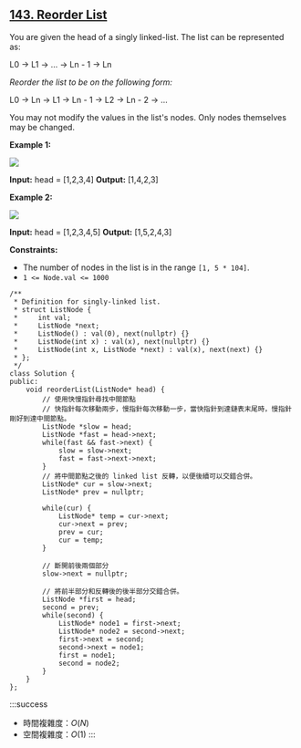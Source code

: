 ## [143\. Reorder List](https://leetcode.com/problems/reorder-list/)

You are given the head of a singly linked-list. The list can be represented as:

L0 → L1 → … → Ln - 1 → Ln

_Reorder the list to be on the following form:_

L0 → Ln → L1 → Ln - 1 → L2 → Ln - 2 → …

You may not modify the values in the list's nodes. Only nodes themselves may be changed.

**Example 1:**

![](https://assets.leetcode.com/uploads/2021/03/04/reorder1linked-list.jpg)

**Input:** head = \[1,2,3,4\]
**Output:** \[1,4,2,3\]

**Example 2:**

![](https://assets.leetcode.com/uploads/2021/03/09/reorder2-linked-list.jpg)

**Input:** head = \[1,2,3,4,5\]
**Output:** \[1,5,2,4,3\]

**Constraints:**

-   The number of nodes in the list is in the range `[1, 5 * 104]`.
-   `1 <= Node.val <= 1000`

```cpp=
/**
 * Definition for singly-linked list.
 * struct ListNode {
 *     int val;
 *     ListNode *next;
 *     ListNode() : val(0), next(nullptr) {}
 *     ListNode(int x) : val(x), next(nullptr) {}
 *     ListNode(int x, ListNode *next) : val(x), next(next) {}
 * };
 */
class Solution {
public:
    void reorderList(ListNode* head) {
        // 使用快慢指針尋找中間節點
        // 快指針每次移動兩步，慢指針每次移動一步，當快指針到達鏈表末尾時，慢指針剛好到達中間節點。
        ListNode *slow = head;
        ListNode *fast = head->next;
        while(fast && fast->next) {
            slow = slow->next;
            fast = fast->next->next;
        }
        // 將中間節點之後的 linked list 反轉，以便後續可以交錯合併。
        ListNode* cur = slow->next;
        ListNode* prev = nullptr;
        
        while(cur) {
            ListNode* temp = cur->next;
            cur->next = prev;
            prev = cur;
            cur = temp;
        }

        // 斷開前後兩個部分
        slow->next = nullptr;
        
        // 將前半部分和反轉後的後半部分交錯合併。
        ListNode *first = head;
        second = prev;
        while(second) {
            ListNode* node1 = first->next;
            ListNode* node2 = second->next;
            first->next = second;
            second->next = node1;
            first = node1;
            second = node2;
        }
    }
};
```

:::success
- 時間複雜度：$O(N)$
- 空間複雜度：$O(1)$
:::
